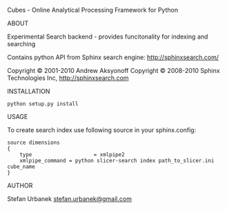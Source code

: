 Cubes - Online Analytical Processing Framework for Python

ABOUT

Experimental Search backend - provides funcitonality for indexing and searching

Contains python API from Sphinx search engine: http://sphinxsearch.com/

Copyright © 2001-2010 Andrew Aksyonoff
Copyright © 2008-2010 Sphinx Technologies Inc, http://sphinxsearch.com

INSTALLATION

    python setup.py install
    
USAGE

To create search index use following source in your sphinx.config:

    source dimensions
    {
    	type					= xmlpipe2
        xmlpipe_command = python slicer-search index path_to_slicer.ini cube_name
    }


AUTHOR

Stefan Urbanek <stefan.urbanek@gmail.com>
